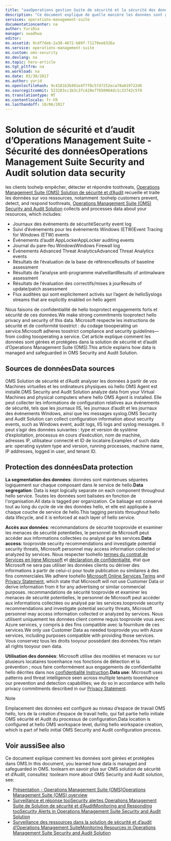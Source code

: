 ```yaml
---
title: "aaaOperations gestion Suite de sécurité et la sécurité des données d’Audit solutions | Documents Microsoft"
description: "Ce document explique de quelle manière les données sont gérées et protégées dans la solution de sécurité et d’audit d’Operations Management Suite."
services: operations-management-suite
documentationcenter: na
author: YuriDio
manager: swadhwa
editor: 
ms.assetid: 9cdf7deb-2a30-4672-b89f-71179ee8326a
ms.service: operations-management-suite
ms.custom: oms-security
ms.devlang: na
ms.topic: hero-article
ms.tgt_pltfrm: na
ms.workload: na
ms.date: 03/30/2017
ms.author: yurid
ms.openlocfilehash: 9c4181b3b491e4f7f0c57d7252eca78a819722d6
ms.sourcegitcommit: 523283cc1b3c37c428e77850964dc1c33742c5f0
ms.translationtype: MT
ms.contentlocale: fr-FR
ms.lasthandoff: 10/06/2017
---
```

# <a name="operations-management-suite-security-and-audit-solution-data-security"></a><span data-ttu-id="99418-103">Solution de sécurité et d’audit d’Operations Management Suite - Sécurité des données</span><span class="sxs-lookup"><span data-stu-id="99418-103">Operations Management Suite Security and Audit solution data security</span></span>
<span data-ttu-id="99418-104">les clients toohelp empêcher, détecter et répondre toothreats, [Operations Management Suite (OMS) Solution de sécurité et d’Audit](operations-management-suite-overview.md) recueille et traite les données sur vos ressources, notamment :</span><span class="sxs-lookup"><span data-stu-id="99418-104">toohelp customers prevent, detect, and respond toothreats, [Operations Management Suite  (OMS) Security and Audit Solution](operations-management-suite-overview.md) collects and processes data about your resources, which includes:</span></span>

* <span data-ttu-id="99418-105">Journaux des événements de sécurité</span><span class="sxs-lookup"><span data-stu-id="99418-105">Security event log</span></span>
* <span data-ttu-id="99418-106">Suivi d’événements pour les événements Windows (ETW)</span><span class="sxs-lookup"><span data-stu-id="99418-106">Event Tracing for Windows (ETW) events</span></span>
* <span data-ttu-id="99418-107">Événements d’audit AppLocker</span><span class="sxs-lookup"><span data-stu-id="99418-107">AppLocker auditing events</span></span>
* <span data-ttu-id="99418-108">Journal du pare-feu Windows</span><span class="sxs-lookup"><span data-stu-id="99418-108">Windows Firewall log</span></span>
* <span data-ttu-id="99418-109">Événements Advanced Threat Analytics</span><span class="sxs-lookup"><span data-stu-id="99418-109">Advanced Threat Analytics events</span></span>
* <span data-ttu-id="99418-110">Résultats de l’évaluation de la base de référence</span><span class="sxs-lookup"><span data-stu-id="99418-110">Results of baseline assessment</span></span>
* <span data-ttu-id="99418-111">Résultats de l’analyse anti-programme malveillant</span><span class="sxs-lookup"><span data-stu-id="99418-111">Results of antimalware assessment</span></span>
* <span data-ttu-id="99418-112">Résultats de l’évaluation des correctifs/mises à jour</span><span class="sxs-lookup"><span data-stu-id="99418-112">Results of update/patch assessment</span></span>
* <span data-ttu-id="99418-113">Flux auditées qui sont explicitement activés sur l’agent de hello</span><span class="sxs-lookup"><span data-stu-id="99418-113">Syslogs streams that are explicitly enabled on hello agent</span></span>

<span data-ttu-id="99418-114">Nous faisons de confidentialité de hello tooprotect engagements forts et sécurité de ces données.</span><span class="sxs-lookup"><span data-stu-id="99418-114">We make strong commitments tooprotect hello privacy and security of this data.</span></span> <span data-ttu-id="99418-115">Microsoft respecte les instructions de sécurité et de conformité toostrict : du codage toooperating un service.</span><span class="sxs-lookup"><span data-stu-id="99418-115">Microsoft adheres toostrict compliance and security guidelines—from coding toooperating a service.</span></span>
<span data-ttu-id="99418-116">Cet article explique comment les données sont gérées et protégées dans la solution de sécurité et d’audit d’Operations Management Suite (OMS).</span><span class="sxs-lookup"><span data-stu-id="99418-116">This article explains how data is managed and safeguarded in OMS Security and Audit Solution.</span></span>

## <a name="data-sources"></a><span data-ttu-id="99418-117">Sources de données</span><span class="sxs-lookup"><span data-stu-id="99418-117">Data sources</span></span>
<span data-ttu-id="99418-118">OMS Solution de sécurité et d’Audit analyser les données à partir de vos Machines virtuelles et les ordinateurs physiques où hello OMS Agent est installé.</span><span class="sxs-lookup"><span data-stu-id="99418-118">OMS Security and Audit Solution analyze data from your Virtual Machines and physical computers where hello OMS Agent is installed.</span></span> <span data-ttu-id="99418-119">Elle peut collecter les informations de configuration relatives aux événements de sécurité, tels que les journaux IIS, les journaux d’audit et les journaux des événements Windows, ainsi que les messages syslog.</span><span class="sxs-lookup"><span data-stu-id="99418-119">OMS Security and Audit Solution can collect configuration information about security events, such as Windows event, audit logs, IIS logs and syslog messages.</span></span> <span data-ttu-id="99418-120">Il peut s’agir des données suivantes : type et version de système d’exploitation, processus en cours d’exécution, nom de machine, adresses IP, utilisateur connecté et ID de locataire.</span><span class="sxs-lookup"><span data-stu-id="99418-120">Examples of such data are: operating system type and version, running processes, machine name, IP addresses, logged in user, and tenant ID.</span></span>  

## <a name="data-protection"></a><span data-ttu-id="99418-121">Protection des données</span><span class="sxs-lookup"><span data-stu-id="99418-121">Data protection</span></span>
<span data-ttu-id="99418-122">**La segmentation des données**: données sont maintenues séparées logiquement sur chaque composant dans le service de hello.</span><span class="sxs-lookup"><span data-stu-id="99418-122">**Data segregation**: Data is kept logically separate on each component throughout hello service.</span></span> <span data-ttu-id="99418-123">Toutes les données sont balisées en fonction de l'organisation.</span><span class="sxs-lookup"><span data-stu-id="99418-123">All data is tagged per organization.</span></span> <span data-ttu-id="99418-124">Ce balisage est conservé tout au long du cycle de vie des données hello, et elle est appliquée à chaque couche de service de hello.</span><span class="sxs-lookup"><span data-stu-id="99418-124">This tagging persists throughout hello data lifecycle, and it is enforced at each layer of hello service.</span></span> 

<span data-ttu-id="99418-125">**Accès aux données**: recommandations de sécurité tooprovide et examiner les menaces de sécurité potentielles, le personnel de Microsoft peut accéder aux informations collectées ou analysé par les services.</span><span class="sxs-lookup"><span data-stu-id="99418-125">**Data access**: tooprovide security recommendations and investigate potential security threats, Microsoft personnel may access information collected or analyzed by services.</span></span> <span data-ttu-id="99418-126">Nous respecter toohello [termes du contrat de Services en ligne Microsoft](http://www.microsoftvolumelicensing.com/DocumentSearch.aspx?Mode=3&DocumentTypeId=31) et [déclaration de confidentialité](https://www.microsoft.com/privacystatement/en-us/OnlineServices/Default.aspx), état que Microsoft ne sera pas utiliser les données clients ou dériver des informations à partir de celui-ci pour toute publication ou similaires à des fins commerciales.</span><span class="sxs-lookup"><span data-stu-id="99418-126">We adhere toohello [Microsoft Online Services Terms](http://www.microsoftvolumelicensing.com/DocumentSearch.aspx?Mode=3&DocumentTypeId=31) and [Privacy Statement](https://www.microsoft.com/privacystatement/en-us/OnlineServices/Default.aspx), which state that Microsoft will not use Customer Data or derive information from it for any advertising or similar commercial purposes.</span></span> <span data-ttu-id="99418-127">recommandations de sécurité tooprovide et examiner les menaces de sécurité potentielles, le personnel de Microsoft peut accéder aux informations collectées ou analysé par les services.</span><span class="sxs-lookup"><span data-stu-id="99418-127">tooprovide security recommendations and investigate potential security threats, Microsoft personnel may access information collected or analyzed by services.</span></span> <span data-ttu-id="99418-128">Nous utilisent uniquement les données client comme requis tooprovide vous avec Azure services, y compris à des fins compatible avec la fourniture de ces services.</span><span class="sxs-lookup"><span data-stu-id="99418-128">We only use Customer Data as needed tooprovide you with Azure services, including purposes compatible with providing those services.</span></span> <span data-ttu-id="99418-129">Vous conservez tous les droits tooyour possédant des données.</span><span class="sxs-lookup"><span data-stu-id="99418-129">You retain all rights tooyour own data.</span></span>

<span data-ttu-id="99418-130">**Utilisation des données**: Microsoft utilise des modèles et menaces vu sur plusieurs locataires tooenhance nos fonctions de détection et la prévention ; nous faire conformément aux engagements de confidentialité hello décrites dans nos [confidentialité Instruction](https://www.microsoft.com/privacystatement/en-us/OnlineServices/Default.aspx).</span><span class="sxs-lookup"><span data-stu-id="99418-130">**Data use**: Microsoft uses patterns and threat intelligence seen across multiple tenants tooenhance our prevention and detection capabilities; we do so in accordance with hello privacy commitments described in our [Privacy Statement](https://www.microsoft.com/privacystatement/en-us/OnlineServices/Default.aspx).</span></span>

> [!NOTE]
> <span data-ttu-id="99418-131">Emplacement des données est configuré au niveau d’espace de travail OMS hello, lors de la création d’espace de travail hello, qui fait partie hello initiale OMS sécurité et Audit du processus de configuration.</span><span class="sxs-lookup"><span data-stu-id="99418-131">Data location is configured at hello OMS workspace level, during hello workspace creation, which is part of hello initial OMS Security and Audit configuration process.</span></span>
> 
> 

## <a name="see-also"></a><span data-ttu-id="99418-132">Voir aussi</span><span class="sxs-lookup"><span data-stu-id="99418-132">See also</span></span>
<span data-ttu-id="99418-133">Ce document explique comment les données sont gérées et protégées dans OMS.</span><span class="sxs-lookup"><span data-stu-id="99418-133">In this document, you learned how data is managed and safeguarded in OMS.</span></span> <span data-ttu-id="99418-134">toolearn en savoir plus sur OMS solution de sécurité et d’Audit, consultez :</span><span class="sxs-lookup"><span data-stu-id="99418-134">toolearn more about OMS Security and Audit solution, see:</span></span>

* [<span data-ttu-id="99418-135">Présentation - Operations Management Suite (OMS)</span><span class="sxs-lookup"><span data-stu-id="99418-135">Operations Management Suite (OMS) overview</span></span>](operations-management-suite-overview.md)
* [<span data-ttu-id="99418-136">Surveillance et réponse tooSecurity alertes Operations Management Suite de Solution de sécurité et d’Audit</span><span class="sxs-lookup"><span data-stu-id="99418-136">Monitoring and Responding tooSecurity Alerts in Operations Management Suite Security and Audit Solution</span></span>](oms-security-responding-alerts.md)
* [<span data-ttu-id="99418-137">Surveillance des ressources dans la solution de sécurité et d’audit d’Operations Management Suite</span><span class="sxs-lookup"><span data-stu-id="99418-137">Monitoring Resources in Operations Management Suite Security and Audit Solution</span></span>](oms-security-monitoring-resources.md)

